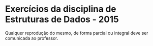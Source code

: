 # Exercícios da disciplina de Estruturas de Dados - 2015
Qualquer reprodução do mesmo, de forma parcial ou integral deve ser comunicada ao professor.
